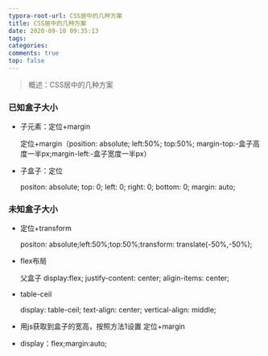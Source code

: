 ```yaml
---
typora-root-url: CSS居中的几种方案
title: CSS居中的几种方案
date: 2020-09-10 09:35:13
tags:
categories: 
comments: true
top: false
---
```


> 概述：CSS居中的几种方案

<!--正文-->
<!--more-->

### 已知盒子大小

* 子元素：定位+margin

  定位+margin（position: absolute; left:50%; top:50%; margin-top:-盒子高度一半px;margin-left:-盒子宽度一半px）

* 子盒子：定位

  positon: absolute; top: 0; left: 0; right: 0; bottom: 0; margin: auto;

### 未知盒子大小

* 定位+transform

  positon: absolute;left:50%;top:50%;transform: translate(-50%,-50%);

* flex布局

  父盒子 display:flex; justify-content: center; aligin-items: center;

* table-ceil

  display: table-ceil; text-align: center; vertical-align: middle;

* 用js获取到盒子的宽高，按照方法1设置 定位+margin

* display：flex;margin:auto;